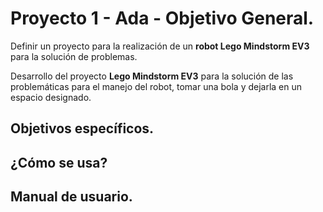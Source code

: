 # Proyecto 1 - Ada - Objetivo General.

Definir un proyecto para la realización de un **robot Lego Mindstorm EV3** para la solución de problemas.

Desarrollo del proyecto **Lego Mindstorm EV3** para la solución de las problemáticas para el manejo del robot, tomar una bola y dejarla en un espacio designado.

## Objetivos específicos.

## ¿Cómo se usa?

## Manual de usuario.